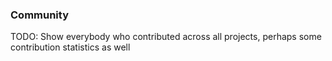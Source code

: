 <section>

### Community

TODO: Show everybody who contributed across all projects, 
perhaps some contribution statistics as well
</section>
